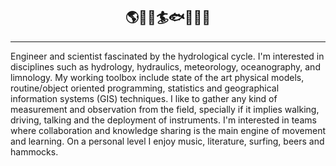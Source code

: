 ## <div align='center'>🌎🌊🌀🏄🐟🔧💭📡</div>

---
Engineer and scientist fascinated by the hydrological cycle. I'm interested in disciplines such as hydrology, hydraulics, meteorology, oceanography, and limnology.  My working toolbox include state of the art physical models, routine/object oriented programming, statistics and geographical information systems (GIS) techniques.  I like to gather any kind of measurement and observation from the field, specially if it implies walking, driving, talking and the deployment of instruments.  I'm interested in teams where collaboration and knowledge sharing is the main engine of movement and learning. On a personal level I enjoy music, literature, surfing, beers and hammocks.

<!---
Profesional de la ingeniería y ciencias, interesado en resolver problemas asociados a la sustentabilidad de los sistemas naturales. En general me interesa el ciclo hidrológico, donde destaco disciplinas como la hidrología, hidráulica, meteorología, oceanografía, y limnología. Para analizar y estudiar problemas en estas temáticas utilizo herramientas de modelamiento matemático, estadística, programación orientada a rutinas/objetos y tecnicas propias de sistemas de información geográfica (SIG). Me interesa el trabajo de campo para levantar información e instalar instrumentos de terreno. Laboralmente me interesa el trabajo en equipos donde la colaboración e intercambio de conocimientos sea el principal motor de movimiento y aprendizaje. Personalmente disfruto de la musica, el surf, la lectura, el cine y las hamacas. 


lgvivanco96/lgvivanco96 is a ✨ special ✨ repository because its `README.md` (this file) appears on your GitHub profile.
You can click the Preview link to take a look at your changes.
--->
